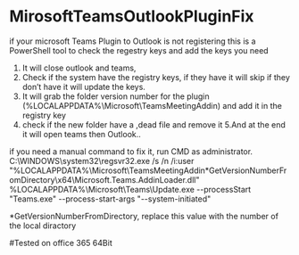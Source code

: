 # MirosoftTeamsOutlookPluginFix
if your microsoft Teams Plugin to Outlook is not registering this is a PowerShell tool to check the regestry keys and add the keys you need



1. It will close outlook and teams,
2. Check if the system have the registry keys, if they have it will skip if they don’t have it will update the keys.
3. It will grab the folder version number for the plugin (%LOCALAPPDATA%\Microsoft\TeamsMeetingAddin) and add it in the registry key
4. check if the new folder have a ,dead file and remove it
5.And at the end it will open teams then Outlook..


if you need a manual command to fix it, run CMD as administrator.
C:\WINDOWS\system32\regsvr32.exe /s /n /i:user "%LOCALAPPDATA%\Microsoft\TeamsMeetingAddin\*GetVersionNumberFromDirectory\x64\Microsoft.Teams.AddinLoader.dll"
%LOCALAPPDATA%\Microsoft\Teams\Update.exe --processStart "Teams.exe" --process-start-args "--system-initiated"


*GetVersionNumberFromDirectory, replace this value with the number of the local diractory

#Tested on office 365 64Bit 

